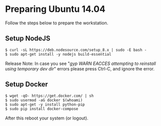 # Preparing Ubuntu 14.04
Follow the steps below to prepare the workstation.

## Setup NodeJS
```
$ curl -sL https://deb.nodesource.com/setup_8.x | sudo -E bash -
$ sudo apt-get install -y nodejs build-essential
```
Release Note: In case you see "*gyp WARN EACCES attempting to reinstall using temporary dev dir*" errors please press Ctrl-C, and ignore the error.

## Setup Docker
```
$ wget -qO- https://get.docker.com/ | sh
$ sudo usermod -aG docker $(whoami)
$ sudo apt-get -y install python-pip
$ sudo pip install docker-compose
```
After this reboot your system (or logout).
